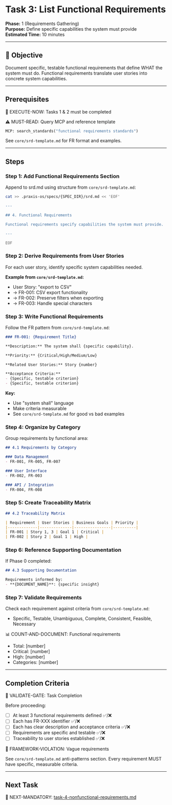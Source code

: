 # Task 3: List Functional Requirements

**Phase:** 1 (Requirements Gathering)  
**Purpose:** Define specific capabilities the system must provide  
**Estimated Time:** 10 minutes

---

## 🎯 Objective

Document specific, testable functional requirements that define WHAT the system must do. Functional requirements translate user stories into concrete system capabilities.

---

## Prerequisites

🛑 EXECUTE-NOW: Tasks 1 & 2 must be completed

⚠️ MUST-READ: Query MCP and reference template

```python
MCP: search_standards("functional requirements standards")
```

See `core/srd-template.md` for FR format and examples.

---

## Steps

### Step 1: Add Functional Requirements Section

Append to srd.md using structure from `core/srd-template.md`:

```bash
cat >> .praxis-os/specs/{SPEC_DIR}/srd.md << 'EOF'

---

## 4. Functional Requirements

Functional requirements specify capabilities the system must provide.

---

EOF
```

### Step 2: Derive Requirements from User Stories

For each user story, identify specific system capabilities needed.

**Example from `core/srd-template.md`:**
- User Story: "export to CSV"
- → FR-001: CSV export functionality
- → FR-002: Preserve filters when exporting
- → FR-003: Handle special characters

### Step 3: Write Functional Requirements

Follow the FR pattern from `core/srd-template.md`:

```markdown
### FR-001: {Requirement Title}

**Description:** The system shall {specific capability}.

**Priority:** {Critical/High/Medium/Low}

**Related User Stories:** Story {number}

**Acceptance Criteria:**
- {Specific, testable criterion}
- {Specific, testable criterion}
```

**Key:** 
- Use "system shall" language
- Make criteria measurable
- See `core/srd-template.md` for good vs bad examples

### Step 4: Organize by Category

Group requirements by functional area:

```markdown
## 4.1 Requirements by Category

### Data Management
- FR-001, FR-005, FR-007

### User Interface
- FR-002, FR-003

### API / Integration
- FR-004, FR-008
```

### Step 5: Create Traceability Matrix

```markdown
## 4.2 Traceability Matrix

| Requirement | User Stories | Business Goals | Priority |
|-------------|--------------|----------------|----------|
| FR-001 | Story 1, 3 | Goal 1 | Critical |
| FR-002 | Story 2 | Goal 1 | High |
```

### Step 6: Reference Supporting Documentation

If Phase 0 completed:

```markdown
## 4.3 Supporting Documentation

Requirements informed by:
- **{DOCUMENT_NAME}**: {specific insight}
```

### Step 7: Validate Requirements

Check each requirement against criteria from `core/srd-template.md`:
- Specific, Testable, Unambiguous, Complete, Consistent, Feasible, Necessary

📊 COUNT-AND-DOCUMENT: Functional requirements
- Total: [number]
- Critical: [number]
- High: [number]
- Categories: [number]

---

## Completion Criteria

🛑 VALIDATE-GATE: Task Completion

Before proceeding:
- [ ] At least 3 functional requirements defined ✅/❌
- [ ] Each has FR-XXX identifier ✅/❌
- [ ] Each has clear description and acceptance criteria ✅/❌
- [ ] Requirements are specific and testable ✅/❌
- [ ] Traceability to user stories established ✅/❌

🚨 FRAMEWORK-VIOLATION: Vague requirements

See `core/srd-template.md` anti-patterns section. Every requirement MUST have specific, measurable criteria.

---

## Next Task

🎯 NEXT-MANDATORY: [task-4-nonfunctional-requirements.md](task-4-nonfunctional-requirements.md)